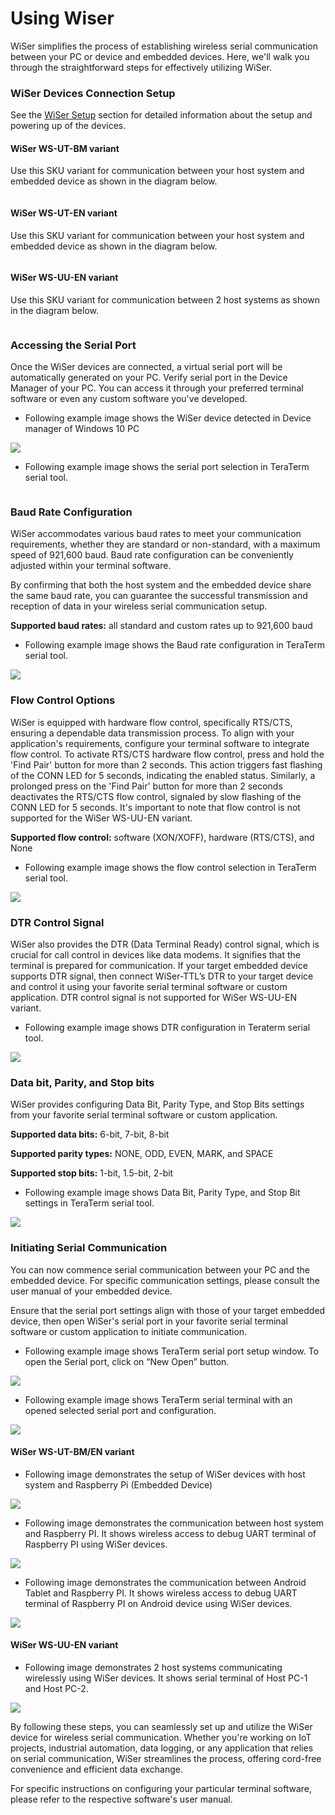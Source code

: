# Using Wiser

WiSer simplifies the process of establishing wireless serial communication between your PC or device and embedded devices. Here, we'll walk you through the straightforward steps for effectively utilizing WiSer.

### WiSer Devices Connection Setup <a href="#toc150171914" id="toc150171914"></a>

See the [WiSer Setup](../wiser-setup/) section for detailed information about the setup and powering up of the devices.

#### WiSer WS-UT-BM variant

Use this SKU variant for communication between your host system and embedded device as shown in the diagram below.

<figure><img src="../.gitbook/assets/14 (1).png" alt=""><figcaption></figcaption></figure>

#### WiSer WS-UT-EN variant

Use this SKU variant for communication between your host system and embedded device as shown in the diagram below.

<figure><img src="../.gitbook/assets/17.png" alt=""><figcaption></figcaption></figure>

#### WiSer WS-UU-EN variant <a href="#toc150171915" id="toc150171915"></a>

Use this SKU variant for communication between 2 host systems as shown in the diagram below.

<figure><img src="../.gitbook/assets/20.png" alt=""><figcaption></figcaption></figure>

### Accessing the Serial Port <a href="#toc150171916" id="toc150171916"></a>

Once the WiSer devices are connected, a virtual serial port will be automatically generated on your PC. Verify serial port in the Device Manager of your PC. You can access it through your preferred terminal software or even any custom software you've developed.

* Following example image shows the WiSer device detected in Device manager of Windows 10 PC

![](../.gitbook/assets/3.png)

* Following example image shows the serial port selection in TeraTerm serial tool.

<figure><img src="../.gitbook/assets/25.png" alt=""><figcaption></figcaption></figure>

### Baud Rate Configuration <a href="#toc150171917" id="toc150171917"></a>

WiSer accommodates various baud rates to meet your communication requirements, whether they are standard or non-standard, with a maximum speed of 921,600 baud. Baud rate configuration can be conveniently adjusted within your terminal software.

By confirming that both the host system and the embedded device share the same baud rate, you can guarantee the successful transmission and reception of data in your wireless serial communication setup.

**Supported baud rates:** all standard and custom rates up to 921,600 baud

* Following example image shows the Baud rate configuration in TeraTerm serial tool.

![](../.gitbook/assets/5.png)

### Flow Control Options <a href="#toc150171918" id="toc150171918"></a>

WiSer is equipped with hardware flow control, specifically RTS/CTS, ensuring a dependable data transmission process. To align with your application's requirements, configure your terminal software to integrate flow control. To activate RTS/CTS hardware flow control, press and hold the 'Find Pair' button for more than 2 seconds. This action triggers fast flashing of the CONN LED for 5 seconds, indicating the enabled status. Similarly, a prolonged press on the 'Find Pair' button for more than 2 seconds deactivates the RTS/CTS flow control, signaled by slow flashing of the CONN LED for 5 seconds. It's important to note that flow control is not supported for the WiSer WS-UU-EN variant.

**Supported flow control:** software (XON/XOFF), hardware (RTS/CTS), and None

* Following example image shows the flow control selection in TeraTerm serial tool.

![](../.gitbook/assets/6.png)

### DTR Control Signal <a href="#toc150171919" id="toc150171919"></a>

WiSer also provides the DTR (Data Terminal Ready) control signal, which is crucial for call control in devices like data modems. It signifies that the terminal is prepared for communication. If your target embedded device supports DTR signal, then connect WiSer-TTL’s DTR to your target device and control it using your favorite serial terminal software or custom application. DTR control signal is not supported for WiSer WS-UU-EN variant.

* Following example image shows DTR configuration in Teraterm serial tool.

![](../.gitbook/assets/7.png)

### Data bit, Parity, and Stop bits

WiSer provides configuring Data Bit, Parity Type, and Stop Bits settings from your favorite serial terminal software or custom application.

**Supported data bits:** 6-bit, 7-bit, 8-bit

**Supported parity types:** NONE, ODD, EVEN, MARK, and SPACE

**Supported stop bits:** 1-bit, 1.5-bit, 2-bit

* Following example image shows Data Bit, Parity Type, and Stop Bit settings in TeraTerm serial tool.

![](../.gitbook/assets/8.png)

### Initiating Serial Communication <a href="#toc150171920" id="toc150171920"></a>

You can now commence serial communication between your PC and the embedded device. For specific communication settings, please consult the user manual of your embedded device.

Ensure that the serial port settings align with those of your target embedded device, then open WiSer's serial port in your favorite serial terminal software or custom application to initiate communication.

* Following example image shows TeraTerm serial port setup window. To open the Serial port, click on “New Open” button.

![](../.gitbook/assets/9.png)

* Following example image shows TeraTerm serial terminal with an opened selected serial port and configuration.

![](../.gitbook/assets/10.png)

#### WiSer WS-UT-BM/EN variant <a href="#toc150171921" id="toc150171921"></a>

* Following image demonstrates the setup of WiSer devices with host system and Raspberry Pi (Embedded Device)

![](../.gitbook/assets/11.png)

* Following image demonstrates the communication between host system and Raspberry PI. It shows wireless access to debug UART terminal of Raspberry PI using WiSer devices.

![](../.gitbook/assets/12.png)

* Following image demonstrates the communication between Android Tablet and Raspberry PI. It shows wireless access to debug UART terminal of Raspberry PI on Android device using WiSer devices.

![](../.gitbook/assets/13.png)

#### WiSer WS-UU-EN variant <a href="#toc150171922" id="toc150171922"></a>

* Following image demonstrates 2 host systems communicating wirelessly using WiSer devices. It shows serial terminal of Host PC-1 and Host PC-2.

![](../.gitbook/assets/14.png)

By following these steps, you can seamlessly set up and utilize the WiSer device for wireless serial communication. Whether you're working on IoT projects, industrial automation, data logging, or any application that relies on serial communication, WiSer streamlines the process, offering cord-free convenience and efficient data exchange.

For specific instructions on configuring your particular terminal software, please refer to the respective software's user manual.
